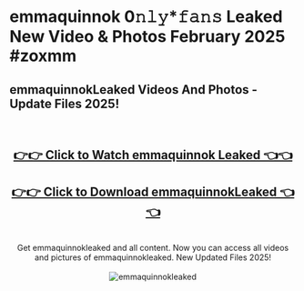 # emmaquinnok 0𝚗𝚕𝚢*𝚏𝚊𝚗𝚜 Leaked New Video & Photos February 2025 #zoxmm

<h2>emmaquinnokLeaked Videos And Photos - Update Files 2025!</h2>
<br>
<div align="center">
<h2><a href="https://mediaupload.pro?title=emmaquinnok&ref=11F" rel="nofollow">👉👉 Click to Watch emmaquinnok Leaked 👈👈</a></h2>
<h2><a href="https://mediaupload.pro?title=emmaquinnok&ref=11F" rel="nofollow">👉👉 Click to Download emmaquinnokLeaked 👈👈</a></h2>
<br>
Get emmaquinnokleaked and all content. Now you can access all videos and pictures of emmaquinnokleaked. New Updated Files 2025!
<br>
<br>
<a href="https://mediaupload.pro?title=emmaquinnok&ref=11F" rel="nofollow" data-target="animated-image.originalLink"><img src="https://i.ibb.co/Gkj2r4b/banner.png" alt="emmaquinnokleaked" style="max-width: 100%; display: inline-block;" data-target="animated-image.originalImage"></a>
</div>
<br>

